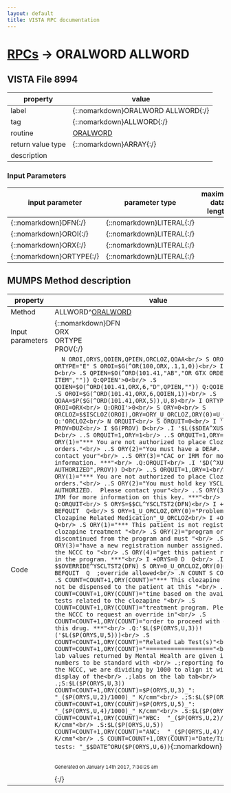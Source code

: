 ```yaml
---
layout: default
title: VISTA RPC documentation
---
```




# [RPCs](TableOfContent.md) &#8594; ORALWORD ALLWORD 


 ## VISTA File 8994 


 property | value 
--- | --- 
 label | {::nomarkdown}ORALWORD ALLWORD{:/}
 tag | {::nomarkdown}ALLWORD{:/}
 routine | [ORALWORD](http://code.osehra.org/dox/Routine_ORALWORD_source.html)
 return value type | {::nomarkdown}ARRAY{:/}
 description | 

### Input Parameters

| input parameter | parameter type | maximum data length | required | description | 
| --- | --- | --- | --- | --- | 
| {::nomarkdown}DFN{:/} | {::nomarkdown}LITERAL{:/} |  | {::nomarkdown}true{:/} |  | 
| {::nomarkdown}OROI{:/} | {::nomarkdown}LITERAL{:/} |  | {::nomarkdown}true{:/} |  | 
| {::nomarkdown}ORX{:/} | {::nomarkdown}LITERAL{:/} |  | {::nomarkdown}true{:/} |  | 
| {::nomarkdown}ORTYPE{:/} | {::nomarkdown}LITERAL{:/} |  | {::nomarkdown}true{:/} |  | 


## MUMPS Method description

 property | value 
 --- | --- 
 Method | ALLWORD^[ORALWORD](http://code.osehra.org/dox/Routine_ORALWORD_source.html)
 Input parameters | {::nomarkdown}DFN<br/>ORX<br/>ORTYPE<br/>PROV{:/}
 Code | ```  N OROI,ORYS,QOIEN,QPIEN,ORCLOZ,QOAA<br/> S OROI=0<br/> I ORTYPE="E" S OROI=$G(^OR(100,ORX,.1,1,0))<br/> I ORTYPE="Q" D<br/> .S QPIEN=$O(^ORD(101.41,"AB","OR GTX ORDERABLE ITEM","")) Q:QPIEN'>0<br/> .S QOIEN=$O(^ORD(101.41,ORX,6,"D",QPIEN,"")) Q:QOIEN'>0<br/> .S OROI=$G(^ORD(101.41,ORX,6,QOIEN,1))<br/> .S QOAA=$P($G(^ORD(101.41,ORX,5)),U,8)<br/> I ORTYPE="N" S OROI=ORX<br/> Q:OROI'>0<br/> S ORY=0<br/> S ORCLOZ=$$ISCLOZ(OROI),ORY=ORY_U_ORCLOZ,ORY(0)=U_ORCLOZ<br/> Q:'ORCLOZ<br/> N ORQUIT<br/> S ORQUIT=0<br/> I '$G(PROV) S PROV=DUZ<br/> I $G(PROV) D<br/> .I '$L($$DEA^XUSER(,PROV)) D<br/> ..S ORQUIT=1,ORY=1<br/> ..S ORQUIT=1,ORY=1<br/> ..S ORY(1)="*** You are not authorized to place Clozapine orders."<br/> ..S ORY(2)="You must have a DEA#.  Please contact your"<br/> ..S ORY(3)="CAC or IRM for more information. ***"<br/> .Q:ORQUIT<br/> .I '$D(^XUSEC("YSCL AUTHORIZED",PROV)) D<br/> ..S ORQUIT=1,ORY=1<br/> ..S ORY(1)="*** You are not authorized to place Clozapine orders."<br/> ..S ORY(2)="You must hold key YSCL AUTHORIZED.  Please contact your"<br/> ..S ORY(3)="CAC or IRM for more information on this key. ***"<br/> Q:ORQUIT<br/> S ORYS=$$CL^YSCLTST2(DFN)<br/> I +ORYS>0 D BEFQUIT  Q<br/> S ORY=1_U_ORCLOZ,ORY(0)="Problem Ordering Clozapine Related Medication"_U_ORCLOZ<br/> I +ORYS<0 D  Q<br/> .S ORY(1)="*** This patient is not registered in the clozapine treatment "<br/> .S ORY(2)="program or has been discontinued from the program and must "<br/> .S ORY(3)="have a new registration number assigned.  Contact the NCCC to "<br/> .S ORY(4)="get this patient registered in the program. ***"<br/> I +ORYS=0 D  Q<br/> .I $$OVERRIDE^YSCLTST2(DFN) S ORY=0_U_ORCLOZ,ORY(0)=U_ORCLOZ D BEFQUIT  Q  ;override allowed<br/> .N COUNT S COUNT=0<br/> .S COUNT=COUNT+1,ORY(COUNT)="*** This clozapine drug may not be dispensed to the patient at this "<br/> .S COUNT=COUNT+1,ORY(COUNT)="time based on the available lab tests related to the clozapine "<br/> .S COUNT=COUNT+1,ORY(COUNT)="treatment program. Please contact the NCCC to request an override in"<br/> .S COUNT=COUNT+1,ORY(COUNT)="order to proceed with dispensing this drug. ***"<br/> .Q:'$L($P(ORYS,U,3))!('$L($P(ORYS,U,5)))<br/> .S COUNT=COUNT+1,ORY(COUNT)="Related Lab Test(s)"<br/> .S COUNT=COUNT+1,ORY(COUNT)="==================="<br/> .;the lab values returned by Mental Health are given in 4 digit numbers to be standard with <br/> .;reporting formats to the NCCC, we are dividing by 1000 to align it with the display of the<br/> .;labs on the lab tab<br/> .;S:$L($P(ORYS,U,3)) COUNT=COUNT+1,ORY(COUNT)=$P(ORYS,U,3)_":  "_($P(ORYS,U,2)/1000)_" K/cmm"<br/> .;S:$L($P(ORYS,U,5)) COUNT=COUNT+1,ORY(COUNT)=$P(ORYS,U,5)_":  "_($P(ORYS,U,4)/1000)_" K/cmm"<br/> .S:$L($P(ORYS,U,3)) COUNT=COUNT+1,ORY(COUNT)="WBC:  "_($P(ORYS,U,2)/1000)_" K/cmm"<br/> .S:$L($P(ORYS,U,5)) COUNT=COUNT+1,ORY(COUNT)="ANC:  "_($P(ORYS,U,4)/1000)_" K/cmm"<br/> .S COUNT=COUNT+1,ORY(COUNT)="Date/Time of last tests: "_$$DATE^ORU($P(ORYS,U,6))```{::nomarkdown} <br/><br/><p style="font-size: 11px">Generated on January 14th 2017, 7:36:25 am</p>{:/}